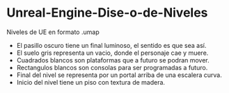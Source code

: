 # Unreal-Engine-Dise-o-de-Niveles
Niveles de UE en formato .umap
* El pasillo oscuro tiene un final luminoso, el sentido es que sea así.
* El suelo gris representa un vacio, donde el personaje cae y muere.
* Cuadrados blancos son plataformas que a futuro se podran mover.
* Rectangulos blancos son consolas para ser programadas a futuro.
* Final del nivel se representa por un portal arriba de una escalera curva.
* Inicio del nivel tiene un piso con textura de madera.
